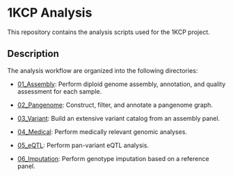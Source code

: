 # 1KCP Analysis

This repository contains the analysis scripts used for the 1KCP project.

## Description

The analysis workflow are organized into the following directories:

- [01_Assembly](01_Assembly/README.md): Perform diploid genome assembly, annotation, and quality assessment for each sample.

- [02_Pangenome](02_Pangenome/README.md): Construct, filter, and annotate a pangenome graph.

- [03_Variant](03_Variant/README.md): Build an extensive variant catalog from an assembly panel.

- [04_Medical](04_Medical/README.md): Perform medically relevant genomic analyses.

- [05_eQTL](05_eQTL/README.md): Perform pan-variant eQTL analysis.

- [06_Imputation](06_Imputation/README.md): Perform genotype imputation based on a reference panel.